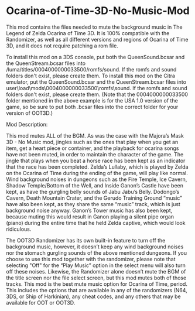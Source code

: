 # Ocarina-of-Time-3D-No-Music-Mod
This mod contains the files needed to mute the background music in The Legend of Zelda Ocarina of Time 3D. It is 100% compatible with the Randomizer, as well as all different versions and regions of Ocarina of Time 3D, and it does not require patching a rom file. 

To install this mod on a 3DS console, put both the QueenSound.bcsar and the QueenStream.bcsar files into /luma/titles/0004000000033500/romfs/sound. If the romfs and sound folders don't exist, please create them. To install this mod on the Citra emulator, put the QueenSound.bcsar and the QueenStream.bcsar files into user\load\mods\0004000000033500\romfs\sound. If the romfs and sound folders don't exist, please create them.
(Note that the 0004000000033500 folder mentioned in the above example is for the USA 1.0 version of the game, so be sure to put both .bcsar files into the correct folder for your version of OOT3D.)

Mod Description:

This mod mutes ALL of the BGM. As was the case with the Majora’s Mask 3D - No Music mod, jingles such as the ones that play when you get an item, get a heart piece or container, and the playback for ocarina songs have not been muted, in order to maintain the character of the game. The jingle that plays when you beat a horse race has been kept as an indicator that the race has been completed. Zelda’s Lullaby, which is played by Zelda on the Ocarina of Time during the ending of the game, will play like normal. Wind background noises in dungeons such as the Fire Temple, Ice Cavern, Shadow Temple/Bottom of the Well, and Inside Ganon’s Castle have been kept, as have the gurgling belly sounds of Jabu Jabu’s Belly. Dodongo’s Cavern, Death Mountain Crater, and the Gerudo Training Ground “music” have also been kept, as they share the same “music” track, which is just background noise anyway. Ganon’s Tower music has also been kept, because muting this would result in Ganon playing a silent pipe organ (piano) during the entire time that he held Zelda captive, which would look ridiculous.

The OOT3D Randomizer has its own built-in feature to turn off the background music, however, it doesn’t keep any wind background noises nor the stomach gurgling sounds of the above mentioned dungeons. If you choose to use this mod together with the randomizer, please note that selecting "Off" for the “Play Music” option in the select menu will also turn off these noises. Likewise, the Randomizer alone doesn’t mute the BGM of the title screen nor the file select screen, but this mod mutes both of those tracks. This mod is the best mute music option for Ocarina of Time, period. This includes the options that are available in any of the randomizers (N64, 3DS, or Ship of Harkinian), any cheat codes, and any others that may be available for OOT or OOT3D. 
